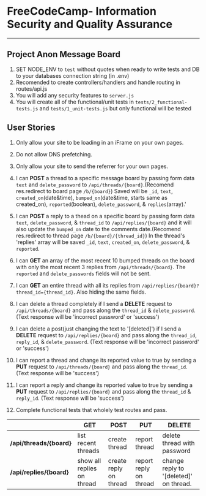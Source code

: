 # FreeCodeCamp- Information Security and Quality Assurance

---

## Project Anon Message Board

1. SET NODE_ENV to `test` without quotes when ready to write tests and DB to your databases connection string (in .env)
2. Recomended to create controllers/handlers and handle routing in routes/api.js
3. You will add any security features to `server.js`
4. You will create all of the functional/unit tests in `tests/2_functional-tests.js` and `tests/1_unit-tests.js` but only functional will be tested

## User Stories

1. Only allow your site to be loading in an iFrame on your own pages.

2. Do not allow DNS prefetching.

3. Only allow your site to send the referrer for your own pages.

4. I can **POST** a thread to a specific message board by passing form data `text` and `delete_password` to `/api/threads/{board}`.(Recomend res.redirect to board page `/b/{board}`) Saved will be `_id`, `text`, `created_on`(date&time), `bumped_on`(date&time, starts same as created_on), `reported`(boolean), `delete_password`, & `replies`(array).'

5. I can **POST** a reply to a thead on a specific board by passing form data `text`, `delete_password`, & `thread_id` to `/api/replies/{board}` and it will also update the `bumped_on` date to the comments date.(Recomend res.redirect to thread page `/b/{board}/{thread_id}`) In the thread's 'replies' array will be saved `_id`, `text`, `created_on`, `delete_password`, & `reported`.

6. I can **GET** an array of the most recent 10 bumped threads on the board with only the most recent 3 replies from `/api/threads/{board}`. The `reported` and `delete_passwords` fields will not be sent.

7. I can **GET** an entire thread with all its replies from `/api/replies/{board}?thread_id={thread_id}`. Also hiding the same fields.

8. I can delete a thread completely if I send a **DELETE** request to `/api/threads/{board}` and pass along the `thread_id` & `delete_password`. (Text response will be 'incorrect password' or 'success')

9. I can delete a post(just changing the text to '[deleted]') if I send a **DELETE** request to `/api/replies/{board}` and pass along the `thread_id`, `reply_id`, & `delete_password`. (Text response will be 'incorrect password' or 'success')

10. I can report a thread and change its reported value to true by sending a **PUT** request to `/api/threads/{board}` and pass along the `thread_id`. (Text response will be 'success')

11. I can report a reply and change its reported value to true by sending a **PUT** request to `/api/replies/{board}` and pass along the `thread_id` & `reply_id`. (Text response will be 'success')

12. Complete functional tests that wholely test routes and pass.

|                          | **GET**                    | **POST**               | **PUT**                | **DELETE**                              |
| ------------------------ | -------------------------- | ---------------------- | ---------------------- | --------------------------------------- |
| **/api/threads/{board}** | list recent threads        | create thread          | report thread          | delete thread with password             |
| **/api/replies/{board}** | show all replies on thread | create reply on thread | report reply on thread | change reply to '\[deleted]' on thread. |
